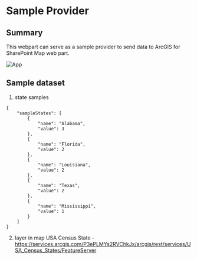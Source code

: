 # Sample Provider
## Summary

This webpart can serve as a sample provider to send data to ArcGIS for SharePoint Map web part.

![App](./sampleProvider.gif)


## Sample dataset
1. state samples
```
{
    "sampleStates": [
        {
            "name": "Alabama",
            "value": 3
        },
        {
            "name": "Florida",
            "value": 2
        },
        {
            "name": "Louisiana",
            "value": 2
        },
        {
            "name": "Texas",
            "value": 2
        },
        {
            "name": "Mississippi",
            "value": 1
        }
    ]
}
```
2. layer in map
USA Census State - https://services.arcgis.com/P3ePLMYs2RVChkJx/arcgis/rest/services/USA_Census_States/FeatureServer
